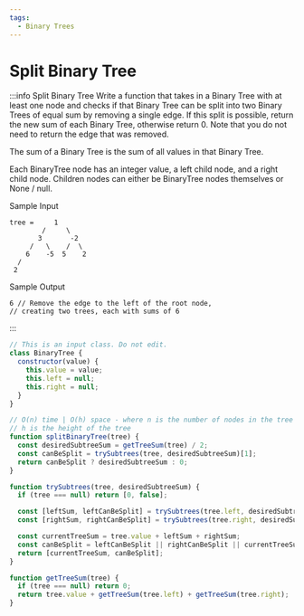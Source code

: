 ```yaml
---
tags:
  - Binary Trees
---
```


# Split Binary Tree

:::info Split Binary Tree
Write a function that takes in a Binary Tree with at least one node and checks if that Binary Tree can be split into two Binary Trees of equal sum by removing a single edge. If this split is possible, return the new sum of each Binary Tree, otherwise return 0. Note that you do not need to return the edge that was removed.

The sum of a Binary Tree is the sum of all values in that Binary Tree.

Each BinaryTree node has an integer value, a left child node, and a right child node. Children nodes can either be BinaryTree nodes themselves or None / null.

Sample Input
```
tree =     1
        /     \
       3       -2
     /   \    /  \
    6    -5  5    2
  /
 2
```   
Sample Output
```
6 // Remove the edge to the left of the root node,
// creating two trees, each with sums of 6
```
:::


```js title="Solution 1"
// This is an input class. Do not edit.
class BinaryTree {
  constructor(value) {
    this.value = value;
    this.left = null;
    this.right = null;
  }
}

// O(n) time | O(h) space - where n is the number of nodes in the tree and
// h is the height of the tree
function splitBinaryTree(tree) {
  const desiredSubtreeSum = getTreeSum(tree) / 2;
  const canBeSplit = trySubtrees(tree, desiredSubtreeSum)[1];
  return canBeSplit ? desiredSubtreeSum : 0;
}

function trySubtrees(tree, desiredSubtreeSum) {
  if (tree === null) return [0, false];

  const [leftSum, leftCanBeSplit] = trySubtrees(tree.left, desiredSubtreeSum);
  const [rightSum, rightCanBeSplit] = trySubtrees(tree.right, desiredSubtreeSum);

  const currentTreeSum = tree.value + leftSum + rightSum;
  const canBeSplit = leftCanBeSplit || rightCanBeSplit || currentTreeSum === desiredSubtreeSum;
  return [currentTreeSum, canBeSplit];
}

function getTreeSum(tree) {
  if (tree === null) return 0;
  return tree.value + getTreeSum(tree.left) + getTreeSum(tree.right);
}
```